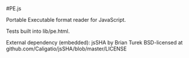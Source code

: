#PE.js

Portable Executable format reader for JavaScript.

Tests built into lib/pe.html.


External dependency (embedded): jsSHA by Brian Turek BSD-licensed at github.com/Caligatio/jsSHA/blob/master/LICENSE